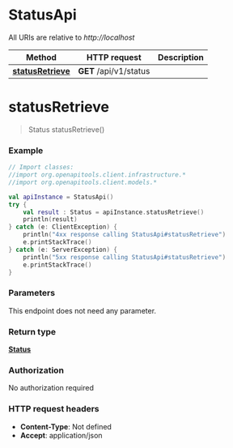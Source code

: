 # StatusApi

All URIs are relative to *http://localhost*

| Method | HTTP request | Description |
| ------------- | ------------- | ------------- |
| [**statusRetrieve**](StatusApi.md#statusRetrieve) | **GET** /api/v1/status |  |


<a id="statusRetrieve"></a>
# **statusRetrieve**
> Status statusRetrieve()



### Example
```kotlin
// Import classes:
//import org.openapitools.client.infrastructure.*
//import org.openapitools.client.models.*

val apiInstance = StatusApi()
try {
    val result : Status = apiInstance.statusRetrieve()
    println(result)
} catch (e: ClientException) {
    println("4xx response calling StatusApi#statusRetrieve")
    e.printStackTrace()
} catch (e: ServerException) {
    println("5xx response calling StatusApi#statusRetrieve")
    e.printStackTrace()
}
```

### Parameters
This endpoint does not need any parameter.

### Return type

[**Status**](Status.md)

### Authorization

No authorization required

### HTTP request headers

 - **Content-Type**: Not defined
 - **Accept**: application/json

